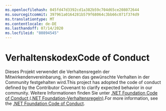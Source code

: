 ```yaml
---
ms.openlocfilehash: 045fd47d3392cd1a382b59c704d65ce208072644
ms.sourcegitcommit: 397961a0164281b579f68064c3bb66c071f374d9
ms.translationtype: MT
ms.contentlocale: de-DE
ms.lasthandoff: 07/14/2020
ms.locfileid: "80894545"
---
```

# <a name="code-of-conduct"></a><span data-ttu-id="556d3-101">Verhaltenskodex</span><span class="sxs-lookup"><span data-stu-id="556d3-101">Code of Conduct</span></span>

<span data-ttu-id="556d3-102">Dieses Projekt verwendet die Verhaltensregeln der Mitwirkendenvereinbarung, in denen das gewünschte Verhalten in der Community festgehalten wird.</span><span class="sxs-lookup"><span data-stu-id="556d3-102">This project has adopted the code of conduct defined by the Contributor Covenant to clarify expected behavior in our community.</span></span>
<span data-ttu-id="556d3-103">Weitere Informationen finden Sie unter [.NET Foundation Code of Conduct (.NET Foundation-Verhaltensregeln)](https://dotnetfoundation.org/code-of-conduct).</span><span class="sxs-lookup"><span data-stu-id="556d3-103">For more information, see the [.NET Foundation Code of Conduct](https://dotnetfoundation.org/code-of-conduct).</span></span>
